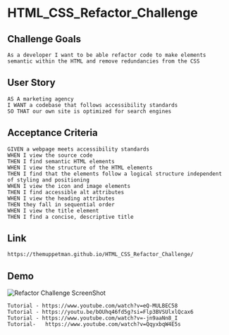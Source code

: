 # HTML_CSS_Refactor_Challenge

## Challenge Goals

```
As a developer I want to be able refactor code to make elements semantic within the HTML and remove redundancies from the CSS
```

## User Story

```
AS A marketing agency
I WANT a codebase that follows accessibility standards
SO THAT our own site is optimized for search engines
```

## Acceptance Criteria

```
GIVEN a webpage meets accessibility standards
WHEN I view the source code
THEN I find semantic HTML elements
WHEN I view the structure of the HTML elements
THEN I find that the elements follow a logical structure independent of styling and positioning
WHEN I view the icon and image elements
THEN I find accessible alt attributes
WHEN I view the heading attributes
THEN they fall in sequential order
WHEN I view the title element
THEN I find a concise, descriptive title
```
## Link
```
https://themuppetman.github.io/HTML_CSS_Refactor_Challenge/
```

## Demo

![Refactor Challenge ScreenShot](RefactorChallengeScreenshot.png)

```
Tutorial - https://www.youtube.com/watch?v=eQ-MULBEC58
Tutorial - https://youtu.be/bOUhq46fd5g?si=Flp3BVSUlxlQcax6
Tutorial - https://www.youtube.com/watch?v=-jn9aaNn8_I
Tutorial-	https://www.youtube.com/watch?v=QqyxbqW4E5s
```
